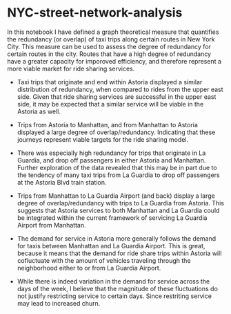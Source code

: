 # NYC-street-network-analysis

In this notebook I have defined a graph theoretical measure that quantifies the redundancy (or overlap) of taxi trips along certain routes in New York City. This measure can be used to assess the degree of redundancy for certain routes in the city. Routes that have a high degree of redundancy have a greater capacity for imporoved efficiency, and therefore represent a more viable market for ride sharing services. 

- Taxi trips that originate and end within Astoria displayed a similar distribution of redundancy, when compared to rides from the upper east side. Given that ride sharing services are successful in the upper east side, it may be expected that a similar service will be viable in the Astoria as well.  

- Trips from Astoria to Manhattan, and from Manhattan to Astoria displayed a large degree of overlap/redundancy. Indicating that these journeys represent viable targets for the ride sharing model.

- There was especially high redundancy for trips that originate in La Guardia, and drop off passengers in either Astoria and Manhattan. Further exploration of the data revealed that this may be in part due to the tendency of many taxi trips from La Guardia to drop off passengers at the Astoria Blvd train station. 

- Trips from Manhattan to La Guardia Airport (and back) display a large degree of overlap/redundancy with trips to La Guardia from Astoria. This suggests that Astoria services to both Manhattan and La Guardia could be integrated within the current framework of servicing La Guardia Airport from Manhattan. 

- The demand for service in Astoria more generally follows the demand for taxis between Manhattan and La Guardia Airport. This is great, because it means that the demand for ride share trips within Astoria will cofluctuate with the amount of vehicles traveling through the neighborhood either to or from La Guardia Airport. 

- While there is indeed variation in the demand for service across the days of the week, I believe that the magnitude of these fluctuations do not justify restricting service to certain days. Since restriting service may lead to increased churn. 

